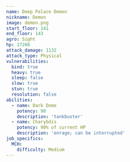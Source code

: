 ```yaml
---
name: Deep Palace Demon
nickname: Demon
image: demon.png
start_floor: 141
end_floor: 143
agro: Sight
hp: 17266
attack_damage: 1132
attack_type: Physical
vulnerabilities:
  bind: true
  heavy: true
  sleep: false
  slow: true
  stun: true
  resolution: false
abilities:
  - name: Dark Dome
    potency: 90
    description: 'tankbuster'
  - name: Charybdis
    potency: 90% of current HP
    description: 'enrage; can be interrupted'
job_specifics:
  MCH:
    difficulty: Medium
---
```


